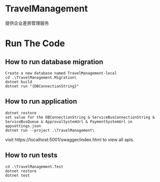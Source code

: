 # TravelManagement
提供企业差旅管理服务

# Run The Code
## How to run database migration
```
Create a new database named TravelManagement-local
cd .\TravelManagement.Migration\
dotnet build
dotnet run "{DBConnectionString}"
```

## How to run application
```
dotnet restore
set value for the DBConnectionString & ServiceBusConnectionString & ServiceBusQueue & ApprovalSystemUrl & PaymentSystemUrl in appsettings.json
dotnet run --project .\TravelManagement\
```
visit https://localhost:5001/swagger/index.html to view all apis.


## How to run tests
```
cd .\TravelManagement.Test
dotnet restore
dotnet test
```